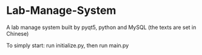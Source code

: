 # Lab-Manage-System
A lab manage system built by pyqt5, python and MySQL (the texts are set in Chinese)

To simply start:
run initialize.py, then run main.py
